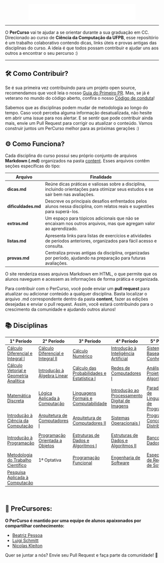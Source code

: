 <div align="center">
  <img src="public/PerCurso2.svg" alt="PerCurso" width="350px">
</div>

<hr>

O **PerCurso** vai te ajudar a se orientar durante a sua graduação em CC. Direcionado ao curso de **Ciência da Computação da UFPB**, esse repositório é um trabalho colaborativo contendo dicas, links úteis e provas antigas das disciplinas do curso. A ideia é que todos possam contribuir e ajudar uns aos outros a encontrar o seu percurso :)

<hr>

## 🛠 Como Contribuir?

Se é sua primeira vez contribuindo para um projeto open source, recomendamos que você leia o nosso [Guia do Primeiro PR](/GuiaDoPrimeiroPR.md). Mas, se já é veterano no mundo do código aberto, confira o nosso [Código de conduta](/Código_de_conduta.md)!

Sabemos que as disciplinas podem mudar de metodologia ao longo do tempo. Caso você perceba alguma informação desatualizada, não hesite em abrir uma issue para nos alertar. E se sentir que pode contribuir ainda mais, envie um Pull Request para corrigir ou atualizar o conteúdo. Vamos construir juntos um PerCurso melhor para as próximas gerações :) 

## ⚙️ Como Funciona?

Cada disciplina do curso possui seu próprio conjunto de arquivos **Markdown (.md)** organizados na pasta [content](/content). Esses arquivos contêm seções específicas do tipo:

Arquivo | Finalidade
------- | -----------
**dicas.md** | Reúne dicas práticas e valiosas sobre a disciplina, incluindo orientações para otimizar seus estudos e se sair bem nas avaliações.
**dificuldades.md** | Descreve os principais desafios enfrentados pelos alunos nessa disciplina, com relatos reais e sugestões para superá-los.
**extras.md** | Um espaço para tópicos adicionais que não se encaixam nos outros arquivos, mas que agregam valor ao aprendizado.
**listas.md** | Apresenta links para listas de exercícios e atividades de períodos anteriores, organizados para fácil acesso e consulta.
**provas.md** | Centraliza provas antigas da disciplina, organizadas por período, ajudando na preparação para futuras avaliações.

O site renderiza esses arquivos Markdown em HTML, o que permite que os alunos naveguem e acessem as informações de forma prática e organizada.

Para contribuir com o PerCurso, você pode enviar um **pull request** para atualizar ou adicionar conteúdo a qualquer disciplina. Basta localizar o arquivo .md correspondente dentro da pasta **content**, fazer as edições desejadas e enviar o pull request. Assim, você estará contribuindo para o crescimento da comunidade e ajudando outros alunos!

## 📚 Disciplinas

| **1° Período**                              | **2° Período**                           | **3° Período**                                | **4° Período**                                | **5° Período**                                | **6° Período**                                 | **7° Período**                           | **8° Período**                             |
|---------------------------------------------|------------------------------------------|-----------------------------------------------|-----------------------------------------------|------------------------------------------------|-------------------------------------------------|------------------------------------------|-------------------------------------------|
| [Cálculo Diferencial e Integral I](content/calculo1/) | [Cálculo Diferencial e Integral II](content/calculo2/) | [Cálculo Numérico](content/numerico/)   | [Introdução à Inteligência Artificial](content/ia/) | [Sistemas Baseados em Conhecimento](content/sbc/) | [Paradigmas de Aprendizagem de Máquina](content/aprendizagem_maquina/) | 4ª Optativa       | 5ª Optativa        |
| [Cálculo Vetorial e Geometria Analítica](content/vetorial/) | [Introdução à Álgebra Linear](content/linear/) | [Cálculo das Probabilidades e Estatística I](content/probabilidade/) | [Redes de Computadores I](content/redes/)     | [Análise e Projeto de Algoritmos](content/apa/) | [Segurança Computacional](content/seguranca/) | [Sistemas de Informação nas Organizações](content/sistemas_informacao/) | [Computadores e Sociedade](content/sociedade/) |
| [Matemática Discreta](content/discreta/)       | [Lógica Aplicada à Computação](content/logica/)     | [Linguagens Formais e Computabilidade](content/formais/) | [Introdução ao Processamento Digital de Imagens](content/imagens/) | [Paradigmas de Linguagens de Programação](content/paradigmas_linguagens/) | [Construção de Compiladores I](content/compiladores/) | [Interação Humano-Computador](content/ihc/) | Estágio Supervisionado|
| [Introdução à Ciência da Computação](content/ic/) | [Arquitetura de Computadores I](content/arquitetura1/) | [Arquitetura de Computadores II](content/arquitetura2/) | [Sistemas Operacionais I](content/so/) | [Programação Concorrente e Distribuída](content/concorrente/) | [Sistemas Distribuídos](content/sistema_distribuidos/) | [Engenharia de Sistemas Distribuídos](content/engenharia_sistemas/) | Trabalho de Conclusão de Curso (TCC) |
| [Introdução à Programação](content/ip/) | [Programação Orientada a Objetos](content/poo/) | [Estruturas de Dados e Algoritmos I](content/eda1/) | [Estruturas de Dados e Algoritmos II](content/eda2/) | [Banco de Dados I](content/bd/) | [Inovação de Base Científica-Tecnológica e Empreendedorismo](content/inovacao/) | [Gerenciamento de Projeto de Software](content/gerencimento_psoft/) | |
| [Metodologia do Trabalho Científico](content/metodologia/) | 1ª Optativa | [Programação Funcional](content/funcional/) | [Engenharia de Software](content/es/) | [Especificação de Requisitos de Software](content/requisitos/) | [Métodos de Projeto de Software](content/metodos_psoft/) | [Teste de Software](content/teste_software/) | |
| [Pesquisa Aplicada à Computação](content/pesquisa/) | | | | | 2ª Optativa | 3ª Optativa | |


<br>


## 👥 PreCursores: 
**O PerCurso é mantido por uma equipe de alunos apaixonados por compartilhar conhecimento:**
- [Beatriz Pessoa](https://github.com/beapessoa)
- [Luigi Schmitt](https://github.com/luigischmitt)
- [Nicolas Kleiton](https://github.com/Nicolas-Kleiton)
  
Quer se juntar a nós? Envie seu Pull Request e faça parte da comunidade! 🎉

